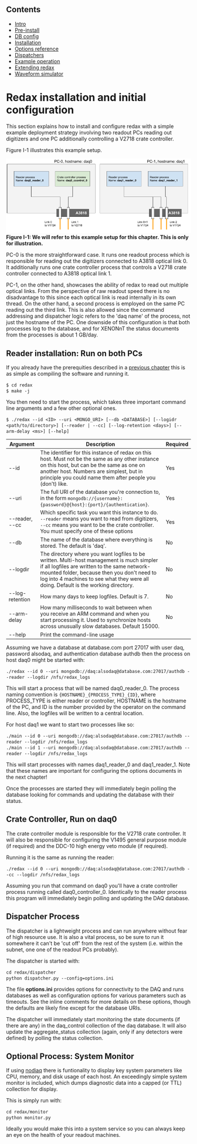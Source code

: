 ## Contents
* [Intro](index.md) 
* [Pre-install](prerequisites.md) 
* [DB config](databases.md) 
* [Installation](installation.md) 
* [Options reference](daq_options.md) 
* [Dispatchers](dispatcher.md)
* [Example operation](how_to_run.md)
* [Extending redax](new_digi.md)
* [Waveform simulator](fax.md)

# Redax installation and initial configuration
 
 This section explains how to install and configure redax with a simple example deployment strategy involving two readout 
 PCs reading out digitizers and one PC additionally controlling a V2718 crate controller. 
 
 Figure I-1 illustrates this example setup.
 
<img src="figures/installation_diagram.png" width="600">
<br>
<strong>Figure I-1: We will refer to this example setup for this chapter. This is only for illustration.</strong>
<br>

PC-0 is the more straightforward case. It runs one readout process which is responsible for reading out the digitizers 
connected to A3818 optical link 0. It additionally runs one crate controller process that controls a V2718 crate 
controller connected to A3818 optical link 1.

PC-1, on the other hand, showcases the ability of redax to read out multiple optical links. From the perspective 
of raw readout speed there is no disadvantage to this since each optical link is read internally in its own thread. 
On the other hand, a second process is employed on the same PC reading out the third link. This is also allowed since the 
command addressing and dispatcher logic refers to the 'daq name' of the process, not just the hostname of the PC.
One downside of this configuration is that both processes log to the database, and for XENONnT the status documents from the processes is about 1 GB/day.

## Reader installation: Run on both PCs

If you already have the prerequities described in a [previous chapter](prerequisites.md) this is as simple as compiling the 
software and running it.

```
$ cd redax
$ make -j
```

You then need to start the process, which takes three important command line arguments and a few other optional ones. 

```
$ ./redax --id <ID> --uri <MONGO_URI> [--db <DATABASE>] [--logidr <path/to/directory>] [--reader | --cc] [--log-retention <days>] [--arm-delay <ms>] [--help]
```
|Argument|Description|Required|
| ----- | ----- | ----- |
|--id | The identifier for this instance of redax on this host. Must not be the same as any other instance on this host, but can be the same as one on another host. Numbers are simplest, but in principle you could name them after people you (don't) like.| Yes |
| --uri | The full URI of the database you're connection to, in the form `mongodb://{username}:{password}@{host}:{port}/{authentication}`. | Yes |
| --reader, --cc | Which specific task you want this instance to do. `--reader` means you want to read from digitizers, `--cc` means you want to be the crate controller. You must specify one of these options | Yes |
|--db | The name of the database where everything is stored. The default is 'daq'. | No |
|--logdir | The directory where you want logfiles to be written. Multi-host management is much simpler if all logfiles are written to the same network-mounted folder, because then you don't need to log into 4 machines to see what they were all doing. Default is the working directory. | No |
|--log-retention | How many days to keep logfiles. Default is 7. | No |
|--arm-delay | How many milliseconds to wait between when you receive an ARM command and when you start processing it. Used to synchronize hosts across unusually slow databases. Default 15000. | No |
|--help | Print the command-line usage |  |

Assuming we have a database at database.com port 27017 with user daq, password alsodaq, and authentication database 
authdb then the process on host daq0 might be started with:

```
./redax --id 0 --uri mongodb://daq:alsodaq@database.com:27017/authdb --reader --logdir /nfs/redax_logs
```

This will start a process that will be named daq0_reader_0.
The process naming convention is `{HOSTNAME}_{PROCESS_TYPE}_{ID}`, where PROCESS_TYPE is either reader or controller, HOSTNAME is the hostname of the PC, and ID is the number provided by the operator on the command line.
Also, the logfiles will be written to a central location.

For host daq1 we want to start two processes like so:

``` 
./main --id 0 --uri mongodb://daq:alsodaq@database.com:27017/authdb --reader --logdir /nfs/redax_logs
./main --id 1 --uri mongodb://daq:alsodaq@database.com:27017/authdb --reader --logdir /nfs/redax_logs
```

This will start processes with names daq1_reader_0 and daq1_reader_1.
Note that these names are important for configuring the options documents in the next chapter!

Once the processes are started they will immediately begin polling the database looking for commands and updating the database with their status.

## Crate Controller, Run on daq0

The crate controller module is responsible for the V2718 crate controller. It will also be responsible for configuring the 
V1495 general purpose module (if required) and the DDC-10 high energy veto module (if required).


Running it is the same as running the reader:
```
./redax --id 0 --uri mongodb://daq:alsodaq@database.com:27017/authdb --cc --logdir /nfs/redax_logs
```

Assuming you run that command on daq0 you'll have a crate controller process running called daq0_controller_0.
Identically to the reader process this program will immediately begin polling and updating the DAQ database.

## Dispatcher Process

The dispatcher is a lightweight process and can run anywhere without fear of high resource use.
It is also a vital process, so be sure to run it somewhere it can't be 'cut off' from the rest of the system (i.e. within the subnet, one one of the readout PCs probably).

The dispatcher is started with:
```
cd redax/dispatcher
python dispatcher.py --config=options.ini
```

The file **options.ini** provides options for connectivity to the DAQ and runs databases as well as 
configuration options for various parameters such as timeouts. See the inline comments for more details on these options, 
though the defaults are likely fine except for the database URIs.

The dispatcher will immediately start monitoring the state documents (if there are any) in the daq_control collection of the 
daq database. It will also update the aggregate_status collection (again, only if any detectors were defined) by polling 
the status collection.

## Optional Process: System Monitor

If using [nodiaq](https://github.com/coderdj/nodiaq) there is funtionality to display key system parameters like CPU, 
memory, and disk usage of each host. An exceedingly simple system monitor is included, which dumps diagnostic data into a capped (or TTL) collection for display. 

This is simply run with:
```
cd redax/monitor
python monitor.py
```

Ideally you would make this into a system service so you can always keep an eye on the health of your readout machines.

